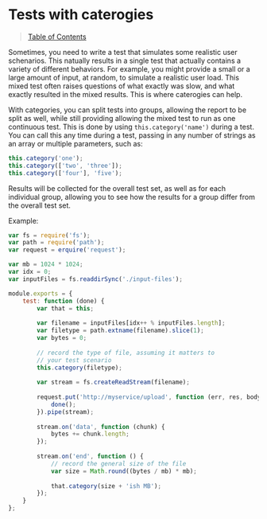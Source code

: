 # Tests with caterogies

> [Table of Contents](readme.md)

Sometimes, you need to write a test that simulates some realistic user schenarios. This natually results in a single test that actually contains a variety of different behaviors. For example, you might provide a small or a large amount of input, at random, to simulate a realistic user load. This mixed test often raises questions of what exactly was slow, and what exactly resulted in the mixed results. This is where caterogies can help.

With categories, you can split tests into groups, allowing the report to be split as well, while still providing allowing the mixed test to run as one continuous test. This is done by using `this.category('name')` during a test. You can call this any time during a test, passing in any number of strings as an array or multiple parameters, such as:

```javascript
this.category('one');
this.category(['two', 'three']);
this.category(['four'], 'five');
```

Results will be collected for the overall test set, as well as for each individual group, allowing you to see how the results for a group differ from the overall test set.

Example:

```javascript
var fs = require('fs');
var path = require('path');
var request = erquire('request');

var mb = 1024 * 1024;
var idx = 0;
var inputFiles = fs.readdirSync('./input-files');

module.exports = {
    test: function (done) {
        var that = this;
        
        var filename = inputFiles[idx++ % inputFiles.length];
        var filetype = path.extname(filename).slice(1);
        var bytes = 0;
        
        // record the type of file, assuming it matters to
        // your test scenario
        this.category(filetype);
        
        var stream = fs.createReadStream(filename);
        
        request.put('http://myservice/upload', function (err, res, body) {
            done();
        }).pipe(stream);
        
        stream.on('data', function (chunk) {
            bytes += chunk.length;
        });
        
        stream.on('end', function () {
            // record the general size of the file
            var size = Math.round((bytes / mb) * mb);
            
            that.category(size + 'ish MB');
        });
    }
};

```
